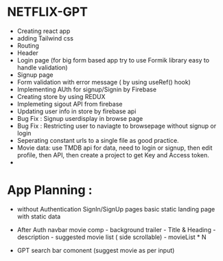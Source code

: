 # NETFLIX-GPT

- Creating react app
- adding Tailwind css
- Routing
- Header
- Login page (for big form based app try to use Formik library easy to handle validation)
- Signup page
- Form validation with error message ( by using useRef() hook)
- Implementing AUth for signup/Signin by Firebase
- Creating store by using REDUX
- Implemeting sigout API from firebase
- Updating user info in store by firebase api
- Bug Fix : Signup userdisplay in browse page
- Bug Fix : Restricting user to naviagte to browsepage without signup or login
- Seperating constant urls to a single file as good practice.
- Movie data: use TMDB api for data, need to login or signup, then edit profile, then API, then create a project to get Key and Access token.
-

# App Planning :

- without Authentication
  SignIn/SignUp pages
  basic static landing page with static data

- After Auth
  navbar
  movie comp - background trailer - Title & Heading - description - suggested movie list ( side scrollable) - movieList \* N
- GPT search bar comonent (suggest movie as per input)
